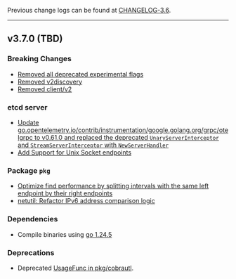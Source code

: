 
Previous change logs can be found at [CHANGELOG-3.6](https://github.com/etcd-io/etcd/blob/main/CHANGELOG/CHANGELOG-3.6.md).

---

## v3.7.0 (TBD)

### Breaking Changes

- [Removed all deprecated experimental flags](https://github.com/etcd-io/etcd/pull/19959)
- [Removed v2discovery](https://github.com/etcd-io/etcd/pull/20109)
- [Removed client/v2](https://github.com/etcd-io/etcd/pull/20117)

### etcd server

- [Update go.opentelemetry.io/contrib/instrumentation/google.golang.org/grpc/otelgrpc to v0.61.0 and replaced the deprecated `UnaryServerInterceptor` and `StreamServerInterceptor` with `NewServerHandler`](https://github.com/etcd-io/etcd/pull/20017)
- [Add Support for Unix Socket endpoints](https://github.com/etcd-io/etcd/pull/19760)

### Package `pkg`

- [Optimize find performance by splitting intervals with the same left endpoint by their right endpoints](https://github.com/etcd-io/etcd/pull/19768)
- [netutil: Refactor IPv6 address comparison logic](https://github.com/etcd-io/etcd/pull/20365)

### Dependencies

- Compile binaries using [go 1.24.5](https://github.com/etcd-io/etcd/pull/20320)

### Deprecations

- Deprecated [UsageFunc in pkg/cobrautl](https://github.com/etcd-io/etcd/pull/18356).
